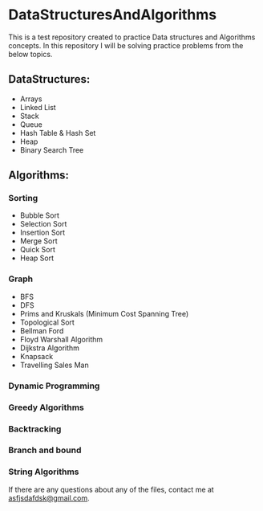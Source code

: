 # DataStructuresAndAlgorithms

This is a test repository created to practice Data structures and Algorithms concepts. In this repository I will be solving practice problems from the below topics.

## DataStructures:
* Arrays
* Linked List
* Stack
* Queue
* Hash Table & Hash Set
* Heap
* Binary Search Tree

## Algorithms:
 ### Sorting
   * Bubble Sort
   * Selection Sort
   * Insertion Sort
   * Merge Sort
   * Quick Sort
   * Heap Sort
 ### Graph
   * BFS
   * DFS
   * Prims and Kruskals (Minimum  Cost Spanning Tree)
   * Topological Sort
   * Bellman Ford
   * Floyd Warshall Algorithm
   * Dijkstra Algorithm
   * Knapsack
   * Travelling Sales Man
 ### Dynamic Programming
 ### Greedy Algorithms
 ### Backtracking
 ### Branch and bound
 ### String Algorithms

If there are any questions about any of the files, contact me at asfjsdafdsk@gmail.com.
